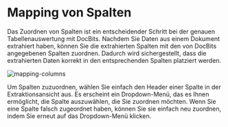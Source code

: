 # Mapping von Spalten

Das Zuordnen von Spalten ist ein entscheidender Schritt bei der genauen Tabellenauswertung mit DocBits. Nachdem Sie Daten aus einem Dokument extrahiert haben, können Sie die extrahierten Spalten mit den von DocBits angegebenen Spalten zuordnen. Dadurch wird sichergestellt, dass die extrahierten Daten korrekt in den entsprechenden Spalten platziert werden.

![mapping-columns](https://lh7-us.googleusercontent.com/X\_65pCWrI4HMFr\_aiA0eoSDp-yIYy49lULzAZaiIgnr0aIowlLSed21MuehkGLs4UIdQousdfhiZi5pnQtpZ0uUn6dxlzii7WPQvov-kN1\_Jimsi6U6zowOLxjBzZzZ47kaRhduAVBd\_Ya9QQtXTpJ4)

Um Spalten zuzuordnen, wählen Sie einfach den Header einer Spalte in der Extraktionsansicht aus. Es erscheint ein Dropdown-Menü, das es Ihnen ermöglicht, die Spalte auszuwählen, die Sie zuordnen möchten. Wenn Sie eine Spalte falsch zugeordnet haben, können Sie sie einfach neu zuordnen, indem Sie erneut auf das Dropdown-Menü klicken.
